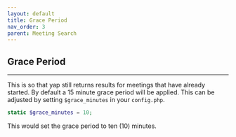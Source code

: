 ```yaml
---
layout: default
title: Grace Period
nav_order: 3
parent: Meeting Search
---
```


## Grace Period

---


This is so that yap still returns results for meetings that have already started.  By default a 15 minute grace period will be applied.  This can be adjusted by setting `$grace_minutes` in your `config.php`.

```php
static $grace_minutes = 10;
```

This would set the grace period to ten (10) minutes.
